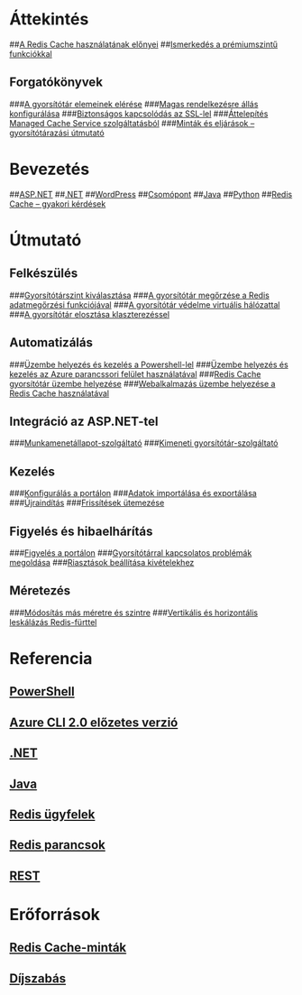 # Áttekintés
##[A Redis Cache használatának előnyei](https://azure.microsoft.com/services/cache/)
##[Ismerkedés a prémiumszintű funkciókkal](cache-premium-tier-intro.md)
## Forgatókönyvek
###[A gyorsítótár elemeinek elérése](cache-dotnet-how-to-use-azure-redis-cache.md#add-and-retrieve-objects-from-the-cache)
###[Magas rendelkezésre állás konfigurálása](https://azure.microsoft.com/pricing/details/cache/)
###[Biztonságos kapcsolódás az SSL-lel](cache-dotnet-how-to-use-azure-redis-cache.md#connect-to-the-cache)
###[Áttelepítés Managed Cache Service szolgáltatásból](cache-migrate-to-redis.md)
###[Minták és eljárások – gyorsítótárazási útmutató](../best-practices-caching.md?toc=%2fazure%2fredis-cache%2ftoc.json)


# Bevezetés
##[ASP.NET](cache-web-app-howto.md)
##[.NET](cache-dotnet-how-to-use-azure-redis-cache.md)
##[WordPress](../app-service-web/web-sites-connect-to-redis-using-memcache-protocol.md?toc=%2fazure%2fredis-cache%2ftoc.json)
##[Csomópont](cache-nodejs-get-started.md)
##[Java](cache-java-get-started.md)
##[Python](cache-python-get-started.md)
##[Redis Cache – gyakori kérdések](cache-faq.md)

# Útmutató
## Felkészülés
###[Gyorsítótárszint kiválasztása](cache-faq.md#what-redis-cache-offering-and-size-should-i-use)
###[A gyorsítótár megőrzése a Redis adatmegőrzési funkciójával](cache-how-to-premium-persistence.md)
###[A gyorsítótár védelme virtuális hálózattal](cache-how-to-premium-vnet.md)
###[A gyorsítótár elosztása klaszterezéssel](cache-how-to-premium-clustering.md)
## Automatizálás
###[Üzembe helyezés és kezelés a Powershell-lel](cache-howto-manage-redis-cache-powershell.md)
###[Üzembe helyezés és kezelés az Azure parancssori felület használatával](cache-manage-cli.md)
###[Redis Cache gyorsítótár üzembe helyezése](cache-redis-cache-arm-provision.md)
###[Webalkalmazás üzembe helyezése a Redis Cache használatával](cache-web-app-arm-with-redis-cache-provision.md)
## Integráció az ASP.NET-tel
###[Munkamenetállapot-szolgáltató](cache-aspnet-session-state-provider.md)
###[Kimeneti gyorsítótár-szolgáltató](cache-aspnet-output-cache-provider.md)
## Kezelés
###[Konfigurálás a portálon](cache-configure.md)
###[Adatok importálása és exportálása](cache-how-to-import-export-data.md)
###[Újraindítás](cache-administration.md#reboot)
###[Frissítések ütemezése](cache-administration.md#schedule-updates)
## Figyelés és hibaelhárítás
###[Figyelés a portálon](cache-how-to-monitor.md)
###[Gyorsítótárral kapcsolatos problémák megoldása](cache-how-to-troubleshoot.md)
###[Riasztások beállítása kivételekhez](cache-how-to-monitor.md#operations-and-alerts)
## Méretezés
###[Módosítás más méretre és szintre](cache-how-to-scale.md)
###[Vertikális és horizontális leskálázás Redis-fürttel](cache-how-to-premium-clustering.md)

# Referencia
## [PowerShell](/powershell/resourcemanager/azurerm.rediscache/v2.3.0/azurerm.rediscache)
## [Azure CLI 2.0 előzetes verzió](/cli/azure/redis)
## [.NET](/dotnet/api/microsoft.azure.management.redis)
## [Java](/java/api/com.microsoft.azure.management.redis._redis_cache)
## [Redis ügyfelek](http://redis.io/clients)
## [Redis parancsok](http://redis.io/commands#)
## [REST](https://docs.microsoft.com/rest/api/redis/)

# Erőforrások
## [Redis Cache-minták](cache-redis-samples.md)
## [Díjszabás](https://azure.microsoft.com/pricing/details/cache/)



<!--HONumber=Dec16_HO1-->


